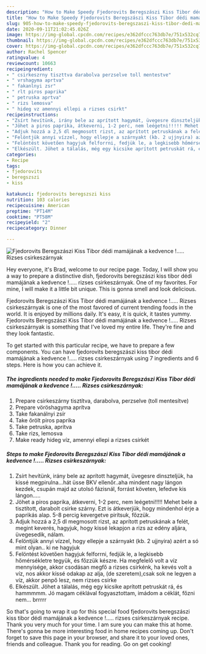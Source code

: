 ```yaml
---
description: "How to Make Speedy Fjedorovits Beregszászi Kiss Tibor dédi mamájának a kedvence !..... Rizses csirkeszárnyak"
title: "How to Make Speedy Fjedorovits Beregszászi Kiss Tibor dédi mamájának a kedvence !..... Rizses csirkeszárnyak"
slug: 905-how-to-make-speedy-fjedorovits-beregszaszi-kiss-tibor-dedi-mamajanak-a-kedvence-rizses-csirkeszarnyak
date: 2020-09-11T21:02:45.026Z
image: https://img-global.cpcdn.com/recipes/e362dfccc763db7e/751x532cq70/fjedorovits-beregszaszi-kiss-tibor-dedi-mamajanak-a-kedvence-rizses-csirkeszarnyak-recept-foto.jpg
thumbnail: https://img-global.cpcdn.com/recipes/e362dfccc763db7e/751x532cq70/fjedorovits-beregszaszi-kiss-tibor-dedi-mamajanak-a-kedvence-rizses-csirkeszarnyak-recept-foto.jpg
cover: https://img-global.cpcdn.com/recipes/e362dfccc763db7e/751x532cq70/fjedorovits-beregszaszi-kiss-tibor-dedi-mamajanak-a-kedvence-rizses-csirkeszarnyak-recept-foto.jpg
author: Rachel Spencer
ratingvalue: 4
reviewcount: 10663
recipeingredient:
- " csirkeszrny tiszttva darabolva perzselve toll mentestve"
- " vrshagyma aprtva"
- " fakanlnyi zsr"
- " rlt piros paprika"
- " petruska aprtva"
- " rizs lemosva"
- " hideg vz amennyi ellepi a rizses csirkt"
recipeinstructions:
- "Zsírt hevítünk, irány bele az aprított hagymát, üvegesre dinszteljük, ha kissé megpirulna...hát üsse BKV ellenőr..aha mindent nagy lángon kezdek, csupán majd az utolsó fázisnál, forrást követen, lefedve kis lángon....."
- "Jöhet a piros paprika, átkeverni, 1-2 perc, nem leégetni!!!!! Mehet bele a tisztított, darabolt csirke szárny. Ezt is átkeverjük, hogy mindenhol érje a paprikás alap. 5-8 percig kevergetve pirítsuk, főzzük."
- "Adjuk hozzá a 2,5 dl megmosott rizst, az aprított petruskának a felét, megint keverés, hagyjuk, hogy kissé lekapjon a rizs az edény aljára, üvegesedik, nálam."
- "Felöntjük annyi vízzel, hogy ellepje a szárnyakt (kb. 2 ujjnyira) azért a só mint olyan.. ki ne hagyjuk"
- "Felöntést követően hagyjuk felforrni, fedjük le, a legkisebb hőmérsékletre tegyük, és főzzük készre. Ha megfelelő volt a víz mennyisége, akkor csodásan megfő a rizses csirkénk, ha kevés volt a víz, nos akkor kissé odakap az alja, (de szeretem),csak sok ne legyen a víz, akkor penpő lesz, nem rizses csirke"
- "Elkészült. Jöhet a tálalás, még egy kicsike aprított petruskát rá, és hammmmm. Jó magam céklával fogyasztottam, imádom a céklát, főzni nem... brrrrr"
categories:
- Recipe
tags:
- fjedorovits
- beregszszi
- kiss

katakunci: fjedorovits beregszszi kiss 
nutrition: 103 calories
recipecuisine: American
preptime: "PT14M"
cooktime: "PT58M"
recipeyield: "2"
recipecategory: Dinner

---
```



![Fjedorovits Beregszászi Kiss Tibor dédi mamájának a kedvence !..... Rizses csirkeszárnyak](https://img-global.cpcdn.com/recipes/e362dfccc763db7e/751x532cq70/fjedorovits-beregszaszi-kiss-tibor-dedi-mamajanak-a-kedvence-rizses-csirkeszarnyak-recept-foto.jpg)

Hey everyone, it's Brad, welcome to our recipe page. Today, I will show you a way to prepare a distinctive dish, fjedorovits beregszászi kiss tibor dédi mamájának a kedvence !..... rizses csirkeszárnyak. One of my favorites. For mine, I will make it a little bit unique. This is gonna smell and look delicious.



Fjedorovits Beregszászi Kiss Tibor dédi mamájának a kedvence !..... Rizses csirkeszárnyak is one of the most favored of current trending foods in the world. It is enjoyed by millions daily. It's easy, it is quick, it tastes yummy. Fjedorovits Beregszászi Kiss Tibor dédi mamájának a kedvence !..... Rizses csirkeszárnyak is something that I've loved my entire life. They're fine and they look fantastic.


To get started with this particular recipe, we have to prepare a few components. You can have fjedorovits beregszászi kiss tibor dédi mamájának a kedvence !..... rizses csirkeszárnyak using 7 ingredients and 6 steps. Here is how you can achieve it.

<!--inarticleads1-->

##### The ingredients needed to make Fjedorovits Beregszászi Kiss Tibor dédi mamájának a kedvence !..... Rizses csirkeszárnyak:

1. Prepare  csirkeszárny tisztítva, darabolva, perzselve (toll mentesítve)
1. Prepare  vöröshagyma aprítva
1. Take  fakanálnyi zsír
1. Take  őrölt piros paprika
1. Take  petruska, aprítva
1. Take  rizs, lemosva
1. Make ready  hideg víz, amennyi ellepi a rizses csirkét




<!--inarticleads2-->

##### Steps to make Fjedorovits Beregszászi Kiss Tibor dédi mamájának a kedvence !..... Rizses csirkeszárnyak:

1. Zsírt hevítünk, irány bele az aprított hagymát, üvegesre dinszteljük, ha kissé megpirulna...hát üsse BKV ellenőr..aha mindent nagy lángon kezdek, csupán majd az utolsó fázisnál, forrást követen, lefedve kis lángon.....
1. Jöhet a piros paprika, átkeverni, 1-2 perc, nem leégetni!!!!! Mehet bele a tisztított, darabolt csirke szárny. Ezt is átkeverjük, hogy mindenhol érje a paprikás alap. 5-8 percig kevergetve pirítsuk, főzzük.
1. Adjuk hozzá a 2,5 dl megmosott rizst, az aprított petruskának a felét, megint keverés, hagyjuk, hogy kissé lekapjon a rizs az edény aljára, üvegesedik, nálam.
1. Felöntjük annyi vízzel, hogy ellepje a szárnyakt (kb. 2 ujjnyira) azért a só mint olyan.. ki ne hagyjuk
1. Felöntést követően hagyjuk felforrni, fedjük le, a legkisebb hőmérsékletre tegyük, és főzzük készre. Ha megfelelő volt a víz mennyisége, akkor csodásan megfő a rizses csirkénk, ha kevés volt a víz, nos akkor kissé odakap az alja, (de szeretem),csak sok ne legyen a víz, akkor penpő lesz, nem rizses csirke
1. Elkészült. Jöhet a tálalás, még egy kicsike aprított petruskát rá, és hammmmm. Jó magam céklával fogyasztottam, imádom a céklát, főzni nem... brrrrr




So that's going to wrap it up for this special food fjedorovits beregszászi kiss tibor dédi mamájának a kedvence !..... rizses csirkeszárnyak recipe. Thank you very much for your time. I am sure you can make this at home. There's gonna be more interesting food in home recipes coming up. Don't forget to save this page in your browser, and share it to your loved ones, friends and colleague. Thank you for reading. Go on get cooking!
